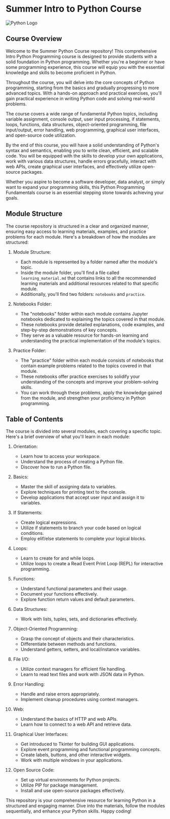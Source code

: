# Summer Intro to Python Course

![Python Logo](https://upload.wikimedia.org/wikipedia/commons/c/c3/Python-logo-notext.svg)

## Course Overview

Welcome to the Summer Python Course repository! This comprehensive Intro Python
Programming course is designed to provide students with a solid
foundation in Python programming. Whether you're a beginner or have some
programming experience, this course will equip you with the essential knowledge
and skills to become proficient in Python. 

Throughout the course, you will delve into the core concepts of Python
programming, starting from the basics and gradually progressing to more advanced
topics. With a hands-on approach and practical exercises, you'll gain practical
experience in writing Python code and solving real-world problems. 

The course covers a wide range of fundamental Python topics, including variable
assignment, console output, user input processing, if statements, loops,
functions, data structures, object-oriented programming, file input/output,
error handling, web programming, graphical user interfaces, and open-source code
utilization. 

By the end of this course, you will have a solid understanding of Python's
syntax and semantics, enabling you to write clean, efficient, and scalable code.
You will be equipped with the skills to develop your own applications, work with
various data structures, handle errors gracefully, interact with web APIs,
create graphical user interfaces, and effectively utilize open-source packages. 

Whether you aspire to become a software developer, data analyst, or simply want
to expand your programming skills, this Python Programming Fundamentals course
is an essential stepping stone towards achieving your goals.

## Module Structure

The course repository is structured in a clear and organized manner, ensuring
easy access to learning materials, examples, and practice problems for each
module. Here's a breakdown of how the modules are structured: 

1. Module Structure:
   - Each module is represented by a folder named after the module's topic.
   - Inside the module folder, you'll find a file called `learning_material.md`
     that contains links to all the recommended learning materials and
     additional resources related to that specific module. 
   - Additionally, you'll find two folders: `notebooks` and `practice`.

2. Notebooks Folder:
   - The "notebooks" folder within each module contains Jupyter notebooks
     dedicated to explaining the topics covered in that module. 
   - These notebooks provide detailed explanations, code examples, and
     step-by-step demonstrations of key concepts. 
   - They serve as a valuable resource for hands-on learning and understanding
     the practical implementation of the module's topics. 

3. Practice Folder:
   - The "practice" folder within each module consists of notebooks that contain
     example problems related to the topics covered in that module. 
   - These notebooks offer practice exercises to solidify your understanding of
     the concepts and improve your problem-solving skills. 
   - You can work through these problems, apply the knowledge gained from the
     module, and strengthen your proficiency in Python programming. 


## Table of Contents

The course is divided into several modules, each covering a specific topic.
Here's a brief overview of what you'll learn in each module: 

1. Orientation:
   - Learn how to access your workspace.
   - Understand the process of creating a Python file.
   - Discover how to run a Python file.

2. Basics:
   - Master the skill of assigning data to variables.
   - Explore techniques for printing text to the console.
   - Develop applications that accept user input and assign it to variables.

3. If Statements:
   - Create logical expressions.
   - Utilize if statements to branch your code based on logical conditions.
   - Employ elif/else statements to complete your logical blocks.

4. Loops:
   - Learn to create for and while loops.
   - Utilize loops to create a Read Event Print Loop (REPL) for interactive programming.

5. Functions:
   - Understand functional parameters and their usage.
   - Document your functions effectively.
   - Explore function return values and default parameters.

6. Data Structures:
   - Work with lists, tuples, sets, and dictionaries effectively.

7. Object-Oriented Programming:
   - Grasp the concept of objects and their characteristics.
   - Differentiate between methods and functions.
   - Understand getters, setters, and local/instance variables.

8. File I/O:
   - Utilize context managers for efficient file handling.
   - Learn to read text files and work with JSON data in Python.

9. Error Handling:
   - Handle and raise errors appropriately.
   - Implement cleanup procedures using context managers.

10. Web:
    - Understand the basics of HTTP and web APIs.
    - Learn how to connect to a web API and retrieve data.

11. Graphical User Interfaces:
    - Get introduced to Tkinter for building GUI applications.
    - Explore event programming and functional programming concepts.
    - Create labels, buttons, and other interactive widgets.
    - Work with multiple windows in your applications.

12. Open Source Code:
    - Set up virtual environments for Python projects.
    - Utilize PIP for package management.
    - Install and use open-source packages effectively.

This repository is your comprehensive resource for learning Python in a
structured and engaging manner. Dive into the materials, follow the modules
sequentially, and enhance your Python skills. Happy coding! 